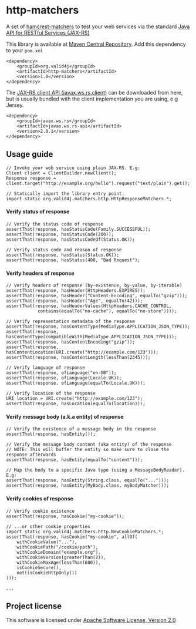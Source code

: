 http-matchers
=============

A set of [hamcrest-matchers](http://hamcrest.org/JavaHamcrest/) to test 
your web services via the standard [Java API for RESTful Services (JAX-RS)](https://jax-rs-spec.java.net/)

This library is available at [Maven Central Repository](http://search.maven.org/).
Add this dependency to your `pom.xml`

    <dependency>
	    <groupId>org.valid4j</groupId>
	    <artifactId>http-matchers</artifactId>
	    <version>1.0</version>
    </dependency>

The [JAX-RS client API (javax.ws.rs.client)](https://docs.oracle.com/javaee/7/api/index.html?javax/ws/rs/client/package-summary.html)
can be downloaded from here, but is usually bundled with the client implementation you are using, e.g Jersey.

    <dependency>
	    <groupId>javax.ws.rs</groupId>
	    <artifactId>javax.ws.rs-api</artifactId>
	    <version>2.0.1</version>
    </dependency>

## Usage guide

    // Invoke your web service using plain JAX-RS. E.g:
    Client client = ClientBuilder.newClient();
    Response response = client.target("http://example.org/hello").request("text/plain").get();
    
    // Statically import the library entry point:
    import static org.valid4j.matchers.http.HttpResponseMatchers.*;

#### Verify status of response

    // Verify the status code of response
    assertThat(response, hasStatusCode(Family.SUCCESSFUL));
    assertThat(response, hasStatusCode(200));
    assertThat(response, hasStatusCodeOf(Status.OK));

    // Verify status code and reason of response
    assertThat(response, hasStatus(Status.OK));
    assertThat(response, hasStatus(400, "Bad Request");

#### Verify headers of response

    // Verify headers of response (by-existence, by-value, by-iterable)
    assertThat(response, hasHeader(HttpHeaders.EXPIRES));
    assertThat(response, hasHeader("Content-Encoding", equalTo("gzip")));
    assertThat(response, hasHeader("Age", equalTo(42)));
    assertThat(response, hasHeaderValues(HttpHeaders.CACHE_CONTROL,
                contains(equalTo("no-cache"), equalTo("no-store"))));

    // Verify representation metadata of the response
    assertThat(response, hasContentType(MediaType.APPLICATION_JSON_TYPE));
    assertThat(response, hasContentType(compatibleWith(MediaType.APPLICATION_JSON_TYPE)));
    assertThat(response, hasContentEncoding("gzip"));
    assertThat(response, hasContentLocation(URI.create("http://example.com/123")));
    assertThat(response, hasContentLength(lessThan(2345)));

    // Verify language of response
    assertThat(response, ofLanguage("en-GB"));
    assertThat(response, ofLanguage(Locale.UK));
    assertThat(response, ofLanguage(equalTo(Locale.UK)));

    // Verify location of the response
    URI location = URI.create("http://example.com/123");
    assertThat(response, hasLocation(equalTo(location)));

#### Verify message body (a.k.a entity) of response

    // Verify the existence of a message body in the response
    assertThat(response, hasEntity());

    // Verify the message body content (aka entity) of the response
    // NOTE: This will buffer the entity so make sure to close the response afterwards
    assertThat(response, hasEntity(equalTo("content")));
    
    // Map the body to a specific Java type (using a MessageBodyReader). E.g:
    assertThat(response, hasEntity(String.class, equalTo("...")));
    assertThat(response, hasEntity(MyBody.class, myBodyMatcher)));

#### Verify cookies of response

    // Verify cookie existence
    assertThat(response, hasCookie("my-cookie"));

    // ...or other cookie properties
    import static org.valid4j.matchers.http.NewCookieMatchers.*;
    assertThat(response, hasCookie("my-cookie", allOf(
        withCookieValue("..."),
        withCookiePath("/cookie/path"),
        withCookieDomain("example.org"),
        withCookieVersion(greaterThan(2)),
        withCookieMaxAge(lessThan(600)),
        isCookieSecure(),
        not(isCookieHttpOnly())
    )));

    ...
    
## Project license

This software is licensed under [Apache Software License, Version 2.0](http://www.apache.org/licenses/LICENSE-2.0.txt)
